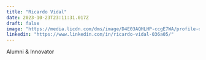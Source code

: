 ```yaml
---
title: "Ricardo Vidal"
date: 2023-10-23T23:11:31.017Z
draft: false
image: "https://media.licdn.com/dms/image/D4E03AQHLHP-ccgE7WA/profile-displayphoto-shrink_400_400/0/1697718754784?e=1703721600&v=beta&t=zqK0yEpZcCgKRb5Ur9Iv6HK5q-DW6BSMNkF8FQlCoes"
linkedin: "https://www.linkedin.com/in/ricardo-vidal-036a05/"
---
```

Alumni & Innovator

